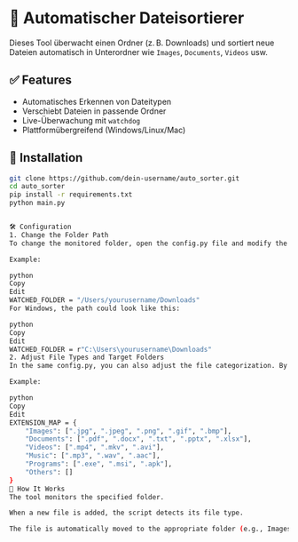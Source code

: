 # 📂 Automatischer Dateisortierer

Dieses Tool überwacht einen Ordner (z. B. Downloads) und sortiert neue Dateien automatisch in Unterordner wie `Images`, `Documents`, `Videos` usw.

## ✅ Features
- Automatisches Erkennen von Dateitypen
- Verschiebt Dateien in passende Ordner
- Live-Überwachung mit `watchdog`
- Plattformübergreifend (Windows/Linux/Mac)

## 🔧 Installation

```bash
git clone https://github.com/dein-username/auto_sorter.git
cd auto_sorter
pip install -r requirements.txt
python main.py


🛠️ Configuration
1. Change the Folder Path
To change the monitored folder, open the config.py file and modify the WATCHED_FOLDER value. The path must be specified as an absolute path.

Example:

python
Copy
Edit
WATCHED_FOLDER = "/Users/yourusername/Downloads"
For Windows, the path could look like this:

python
Copy
Edit
WATCHED_FOLDER = r"C:\Users\yourusername\Downloads"
2. Adjust File Types and Target Folders
In the same config.py, you can also adjust the file categorization. By default, folders like Images, Documents, Videos, etc., are predefined. You can modify the file extensions in the lists of each category.

Example:

python
Copy
Edit
EXTENSION_MAP = {
    "Images": [".jpg", ".jpeg", ".png", ".gif", ".bmp"],
    "Documents": [".pdf", ".docx", ".txt", ".pptx", ".xlsx"],
    "Videos": [".mp4", ".mkv", ".avi"],
    "Music": [".mp3", ".wav", ".aac"],
    "Programs": [".exe", ".msi", ".apk"],
    "Others": []
}
📂 How It Works
The tool monitors the specified folder.

When a new file is added, the script detects its file type.

The file is automatically moved to the appropriate folder (e.g., Images, Documents).

